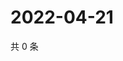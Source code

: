 # 2022-04-21

共 0 条

<!-- BEGIN WEIBO -->
<!-- 最后更新时间 Thu Apr 21 2022 13:34:48 GMT+0800 (China Standard Time) -->

<!-- END WEIBO -->
